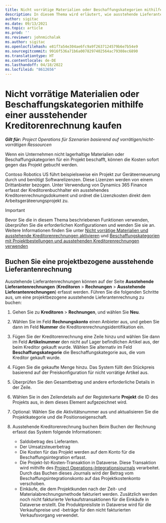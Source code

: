 ```yaml
---
title: Nicht vorrätige Materialien oder Beschaffungskategorien mithilfe einer ausstehender Kreditorenrechnung kaufen
description: In diesem Thema wird erläutert, wie ausstehende Lieferantenrechnungen erfasst werden.
author: sigitac
ms.date: 09/13/2021
ms.topic: article
ms.prod: ''
ms.reviewer: johnmichalak
ms.author: sigitac
ms.openlocfilehash: e81f7a54e304ae6fc9a9f2637124579b6e7b54e9
ms.sourcegitcommit: 9916f536a71b6a0078297402564ac79308ec6890
ms.translationtype: HT
ms.contentlocale: de-DE
ms.lasthandoff: 04/18/2022
ms.locfileid: "8612656"
---
```

# <a name="purchase-non-stocked-materials-or-procurement-categories-using-a-pending-vendor-invoice"></a>Nicht vorrätige Materialien oder Beschaffungskategorien mithilfe einer ausstehender Kreditorenrechnung kaufen

_**Gilt für:** Project Operations für Szenarien basierend auf vorrätigen/nicht-vorrätigen Ressourcen_

Wenn ein Unternehmen nicht lagerhaltige Materialien oder Beschaffungskategorien für ein Projekt beschafft, können die Kosten sofort gegen das Projekt gebucht werden. 

Contoso Robotics US führt beispielsweise ein Projekt zur Geräteerneuerung durch und benötigt Softwarelizenzen. Diese Lizenzen werden von einem Drittanbieter bezogen.  Unter Verwendung von Dynamics 365 Finance erfasst der Kreditorenbuchhalter ein ausstehendes Kreditorenrechnungsdokument und ordnet die Lizenzkosten direkt dem Arbeitsgeräteerungsprojekt zu. 

> [!IMPORTANT]
> Bevor Sie die in diesem Thema beschriebenen Funktionen verwenden, überprüfen Sie die erforderlichen Konfigurationen und wenden Sie sie an. Weitere Informationen finden Sie unter [Nicht vorrätige Materialien und ausstehende Kreditorenrechnungen aktivieren](configure-materials-nonstocked.md) und [Beschaffungskategorien mit Projektbestellungen und ausstehenden Kreditorenrechnungen verwenden](configure-procurement-categories.md)

## <a name="post-a-project-related-pending-vendor-invoice"></a>Buchen Sie eine projektbezogene ausstehende Lieferantenrechnung 

Ausstehende Lieferantenrechnungen können auf der Seite **Ausstehende Lieferantenrechnungen** (**Kreditoren** > **Rechnungen** > **Ausstehende Lieferantenrechnungen**) erfasst werden. Führen Sie die folgenden Schritte aus, um eine projektbezogene ausstehende Lieferantenrechnung zu buchen:

1. Gehen Sie zu **Kreditoren** > **Rechnungen**, und wählen Sie **Neu**. 
1. Wählen Sie im Feld **Rechnungskonto** einen Anbieter aus, und geben Sie dann im Feld **Nummer** die Kreditorenrechnungsidentifikation ein.
1. Fügen Sie der Kreditorenrechnung eine Zeile hinzu und wählen Sie dann im Feld **Artikelnummer** den nicht auf Lager befindlichen Artikel aus, der beim Kreditor gekauft wurde. Wählen Sie alternativ im Feld **Beschaffungskategorie** die Beschaffungskategorie aus, die vom Kreditor gekauft wurde.   
1. Fügen Sie die gekaufte Menge hinzu. Das System füllt den Stückpreis basierend auf der Preiskonfiguration für nicht vorrätige Artikel aus. 
1. Überprüfen Sie den Gesamtbetrag und andere erforderliche Details in der Zeile.
1. Wählen Sie in den Zeilendetails auf der Registerkarte **Projekt** die ID des Projekts aus, in dem dieses Element aufgezeichnet wird.
1. Optional: Wählen Sie die Aktivitätsnummer aus und aktualisieren Sie die Projektkategorie und die Positionseigenschaft.
1. Ausstehende Kreditorenrechnung buchen Beim Buchen der Rechnung erfasst das System folgende Informationen:
    
    - Saldobetrag des Lieferanten.
    - Der Umsatzsteuerbetrag
    - Die Kosten für das Projekt werden auf dem Konto für die Beschaffungsintegration erfasst.
    - Die Projekt-Ist-Kosten-Transaktion in Dataverse.  Diese Transaktion wird mithilfe des  [Project Operations-Integrationsjournals](../project-accounting/project-operations-integration-journal.md) verarbeitet. Durch das Buchen dieses Journals wird der Betrag vom Beschaffungsintegrationskonto auf das Projektkostenkonto verschoben. 
    - Einkäufe, die dem Projektkunden nach der Zeit- und Materialabrechnungsmethode fakturiert werden. Zusätzlich werden noch nicht fakturierte Verkaufstransaktionen für die Einkäufe in Dataverse erstellt. Die Produktpreisliste in Dataverse wird für die Verkaufspreise und -beträge für den nicht fakturierten Verkaufsvorgang verwendet.

